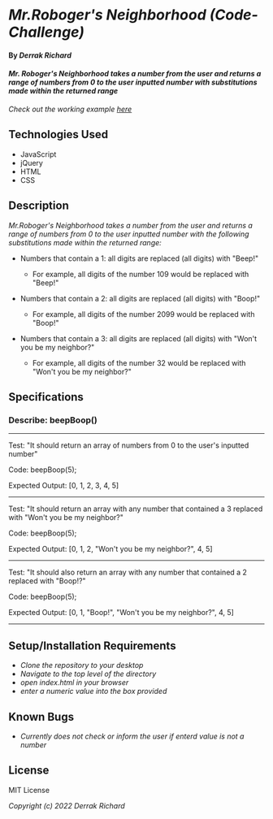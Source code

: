 

# _Mr.Roboger's Neighborhood (Code-Challenge)_

#### By _**Derrak Richard**_

#### _Mr. Roboger's Neighborhood takes a number from the user and returns a range of numbers from 0 to the user inputted number with substitutions made within the returned range_
_Check out the working example [here](https://derrak.github.io/-Mr.-Roboger-s-Neighborhood-Code-Challenge-/)_

## Technologies Used

* JavaScript
* jQuery
* HTML
* CSS


## Description

_Mr.Roboger's Neighborhood takes a number from the user and returns a range of numbers from 0 to the user inputted number with the following substitutions made within the returned range:_

* Numbers that contain a 1: all digits are replaced (all digits) with "Beep!"
            
  * For example, all digits of the number 109 would be replaced with "Beep!"

* Numbers that contain a 2: all digits are replaced (all digits) with "Boop!"
  
  * For example, all digits of the number 2099 would be replaced with "Boop!"

* Numbers that contain a 3: all digits are replaced (all digits) with "Won't you be my neighbor?"
  * For example, all digits of the number 32 would be replaced with "Won't you be my neighbor?"


## Specifications
### Describe: beepBoop()

---

Test: "It should return an array of numbers from 0 to the user's inputted number"

Code: beepBoop(5);

Expected Output: [0, 1, 2, 3, 4, 5]

---

Test: "It should return an array with any number that contained a 3 replaced with "Won't you be my neighbor?"

Code: beepBoop(5);

Expected Output: [0, 1, 2, "Won't you be my neighbor?", 4, 5]

---

Test: "It should also return an array with any number that contained a 2 replaced with "Boop!?"

Code: beepBoop(5);

Expected Output: [0, 1, "Boop!", "Won't you be my neighbor?", 4, 5]

---


## Setup/Installation Requirements

* _Clone the repository to your desktop_
* _Navigate to the top level of the directory_
* _open index.html in your browser_
* _enter a numeric value into the box provided_


## Known Bugs

* _Currently does not check or inform the user if enterd value is not a number_

## License
MIT License

_Copyright (c) 2022 Derrak Richard_

